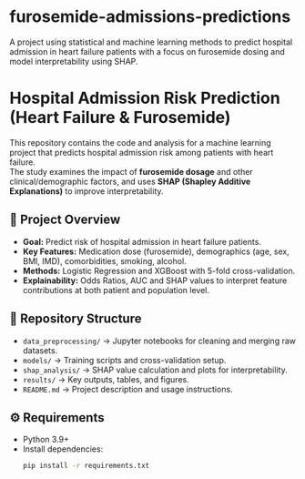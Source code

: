 # furosemide-admissions-predictions
A project using statistical and machine learning methods to predict hospital admission in heart failure patients with a focus on furosemide dosing and model interpretability using SHAP.
# Hospital Admission Risk Prediction (Heart Failure & Furosemide)

This repository contains the code and analysis for a machine learning project that predicts hospital admission risk among patients with heart failure.  
The study examines the impact of **furosemide dosage** and other clinical/demographic factors, and uses **SHAP (Shapley Additive Explanations)** to improve interpretability.

## 📌 Project Overview
- **Goal:** Predict risk of hospital admission in heart failure patients.  
- **Key Features:** Medication dose (furosemide), demographics (age, sex, BMI, IMD), comorbidities, smoking, alcohol.  
- **Methods:** Logistic Regression and XGBoost with 5-fold cross-validation.  
- **Explainability:** Odds Ratios, AUC and SHAP values to interpret feature contributions at both patient and population level.  

## 📂 Repository Structure
- `data_preprocessing/` → Jupyter notebooks for cleaning and merging raw datasets.  
- `models/` → Training scripts and cross-validation setup.  
- `shap_analysis/` → SHAP value calculation and plots for interpretability.  
- `results/` → Key outputs, tables, and figures.  
- `README.md` → Project description and usage instructions.  

## ⚙️ Requirements
- Python 3.9+  
- Install dependencies:  
  ```bash
  pip install -r requirements.txt
